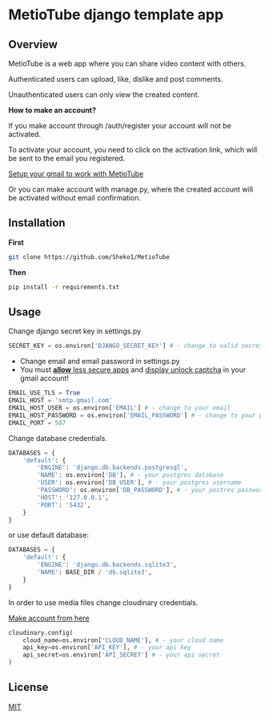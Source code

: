 # MetioTube django template app

## Overview
MetioTube is a web app where you can share video content with others.

Authenticated users can upload, like, dislike and post comments.

Unauthenticated users can only view the created content.

**How to make an account?**

If you make account through /auth/register your account will not be activated.

To activate your account, you need to click on the activation link, which will be sent to the email you registered.

[Setup your gmail to work with MetioTube](#usage)

Or you can make account with manage.py, where the created account will be activated without email confirmation.

## Installation
**First**
```bash
git clone https://github.com/Sheko1/MetioTube
```
**Then**

```bash
pip install -r requirements.txt
```

## Usage
Change django secret key in settings.py
```python
SECRET_KEY = os.environ['DJANGO_SECRET_KEY'] # - change to valid secret key
```
- Change email and email password in settings.py
- You must [**allow** less secure apps](https://myaccount.google.com/lesssecureapps) and [display unlock captcha](https://www.google.com/accounts/DisplayUnlockCaptcha) in your gmail account!

```python
EMAIL_USE_TLS = True
EMAIL_HOST = 'smtp.gmail.com'
EMAIL_HOST_USER = os.environ['EMAIL'] # - change to your email
EMAIL_HOST_PASSWORD = os.environ['EMAIL_PASSWORD'] # - change to your password
EMAIL_PORT = 587
```

Change database credentials.

```python
DATABASES = {
    'default': {
        'ENGINE': 'django.db.backends.postgresql',
        'NAME': os.environ['DB'], # - your postgres database
        'USER': os.environ['DB_USER'], # - your postgres username
        'PASSWORD': os.environ['DB_PASSWORD'], # - your postres password
        'HOST': '127.0.0.1',
        'PORT': '5432',
    }
}
```
or use default database:

```python
DATABASES = {
    'default': {
        'ENGINE': 'django.db.backends.sqlite3',
        'NAME': BASE_DIR / 'db.sqlite3',
    }
}
```

In order to use media files change cloudinary credentials.

 [Make account from here](https://cloudinary.com/users/register/free)
```python
cloudinary.config(
    cloud_name=os.environ['CLOUD_NAME'], # - your cloud name
    api_key=os.environ['API_KEY'], # - your api key
    api_secret=os.environ['API_SECRET'] # - your api secret
)
```

## License
[MIT](https://github.com/Sheko1/MetioTube/blob/main/LICENSE)
